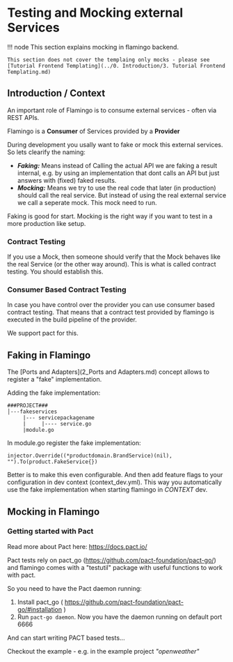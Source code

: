 # Testing and Mocking external Services

!!! node
    This section explains mocking in flamingo backend.

    This section does not cover the templaing only mocks - please see [Tutorial Frontend Templating](../0. Introduction/3. Tutorial Frontend Templating.md)

## Introduction / Context
An important role of Flamingo is to consume external services - often via REST APIs.

Flamingo is a **Consumer** of Services provided by a **Provider**

During development you usally want to fake or mock this external services. So lets clearify the naming:

* ***Faking:***  Means instead of Calling the actual API we are faking a result internal, e.g. by using an implementation that dont calls an API but just answers with (fixed) faked results.
* ***Mocking:*** Means we try to use the real code that later (in production) should call the real service. But instead of using the real external service we call a seperate mock. This mock need to run.

Faking is good for start. Mocking is the right way if you want to test in a more production like setup.

### Contract Testing
If you use a Mock, then someone should verify that the Mock behaves like the real Service (or the other way around).
This is what is called contract testing.
You should establish this.

### Consumer Based Contract Testing
In case you have control over the provider you can use consumer based contract testing.
That means that a contract test provided by flamingo is executed in the build pipeline of the provider.

We support pact for this.

## Faking in Flamingo
The [Ports and Adapters](2_Ports and Adapters.md) concept allows to register a "fake" implementation.

Adding the fake implementation:

```
###PROJECT###
│---fakeservices
     |--- servicepackagename
     |     |---- service.go
     |module.go
```

In module.go register the fake implementation:

```
injector.Override((*productdomain.BrandService)(nil), "").To(product.FakeService{})
```

Better is to make this even configurable. And then add feature flags to your configuration in dev context (context_dev.yml).
This way you automatically use the fake implementation when starting flamingo in *CONTEXT* dev.

## Mocking in Flamingo

### Getting started with Pact
Read more about Pact here: https://docs.pact.io/

Pact tests rely on pact_go (https://github.com/pact-foundation/pact-go/) and flamingo comes with a "testutil" package with useful functions to work with pact.

So you need to have the Pact daemon running:

1. Install pact_go ( https://github.com/pact-foundation/pact-go/#installation )
2. Run `pact-go daemon`. Now you have the daemon running on default port 6666

And can start writing PACT based tests... 

Checkout the example - e.g. in the example project  *"openweather"*
